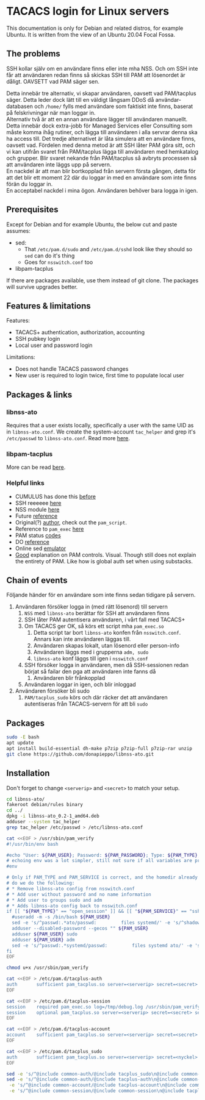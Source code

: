 # TACACS login for Linux servers

This documentation is only for Debian and related distros, for example Ubuntu. It is written from the view of an Ubuntu 20.04 Focal Fossa.

## The problems

SSH kollar själv om en användare finns eller inte mha NSS. Och om SSH inte får att användaren redan finns så skickas SSH till PAM att lösenordet är dåligt. OAVSETT vad PAM säger sen.

Detta innebär tre alternativ, vi skapar användaren, oavsett vad PAM/tacplus säger. Detta leder dock lätt till en väldigt långsam DDoS då användar-databasen och `/home/` fylls med användare som faktiskt inte finns, baserat på felskrivningar när man loggar in.  
Alternativ två är att en annan användare lägger till användaren manuellt. Detta innebär dock extra-jobb för Managed Services eller Consulting som måste komma ihåg rutiner, och lägga till användaren i alla servrar denna ska ha access till.
Det tredje alternativet är låta simulera att en användare finns, oavsett vad. Fördelen med denna metod är att SSH låter PAM göra sitt, och vi kan utifrån svaret från PAM/tacplus lägga till användaren med hemkatalog och grupper. Blir svaret nekande från PAM/tacplus så avbryts processen så att användaren inte läggs upp på servern.  
En nackdel är att man blir bortkopplad från servern första gången, detta för att det blir ett moment 22 där du loggar in med en användare som inte finns förän du loggar in.  
En acceptabel nackdel i mina ögon. Användaren behöver bara logga in igen.

## Prerequisites

Except for Debian and for example Ubuntu, the below cut and paste assumes:

* sed:
  * That `/etc/pam.d/sudo` and `/etc/pam.d/sshd` look like they should so `sed` can do it's thing
  * Goes for `nsswitch.conf` too
* libpam-tacplus

If there are packages available, use them instead of git clone. The packages will survive upgrades better.

## Features & limitations

Features:

* TACACS+ authentication, authorization, accounting
* SSH pubkey login
* Local user and password login

Limitations:

* Does not handle TACACS password changes
* New user is required to login twice, first time to populate local user

## Packages & links

### libnss-ato

Requires that a user exists locally, specifically a user with the same UID as in `libnss-ato.conf`. We create the system-account `tac_helper` and grep it's `/etc/passwd` to `libnss-ato.conf`.
Read more [here](https://github.com/donapieppo/libnss-ato).

### libpam-tacplus

More can be read [bere](https://github.com/kravietz/pam_tacplus).

### Helpful links

* CUMULUS has done this [before](https://docs.nvidia.com/networking-ethernet-software/cumulus-linux-55/System-Configuration/Authentication-Authorization-and-Accounting/TACACS/)
* SSH reeeeee [here](https://groups.google.com/g/event-driven-servers/c/UkjMDuYAApM/m/7gW5YzxyDwAJ)
* NSS module [here](https://github.com/benschumacher/nss_tacplus)
* Future [reference](https://medium.com/@avirzayev/linux-pam-how-to-create-an-authentication-module-cc132115bdc5)
* Original(?) [author](https://github.com/jeroennijhof?tab=repositories), check out the `pam_script`.
* Reference to `pam_exec` [here](http://evertrue.github.io/blog/2016/02/03/fun-with-pam-scripts/)
* PAM status [codes](https://pubs.opengroup.org/onlinepubs/8329799/chap5.htm)
* DO [reference](https://www.digitalocean.com/community/tutorials/how-to-use-pam-to-configure-authentication-on-an-ubuntu-12-04-vps)
* Online sed [emulator](https://sed.js.org/)
* [Good](https://duo.com/blog/what-duo-unix-administrators-need-to-know-about-pluggable-authentication-modules) explanation on PAM controls. Visual. Though still does not explain the entirety of PAM. Like how is global auth set when using substacks.

## Chain of events

Följande händer för en användare som inte finns sedan tidigare på servern.

1) Användaren försöker logga in (med rätt lösenord) till servern
   1) `NSS` med `libnss-ato` berättar för SSH att användaren finns
   2) SSH låter PAM autentisera användaren, i vårt fall med TACACS+
   3) Om TACACS ger OK, så körs ett script mha `pam_exec.so`
      1) Detta script tar bort `libnss-ato` konfen från `nsswitch.conf`. Annars kan inte användaren läggas till.
      2) Användaren skapas lokalt, utan lösenord eller person-info
      3) Användaren läggs med i grupperna `adm, sudo`
      4) `libnss-ato` konf läggs till igen i `nsswitch.conf`
   4) SSH försöker logga in användaren, men då SSH-sessionen redan börjat så failar den pga att användaren inte fanns då
      1) Användaren blir frånkopplad
   5) Användaren loggar in igen, och blir inloggad
2) Användaren försöker bli sudo
   1) `PAM/tacplus_sudo` körs och där räcker det att användaren autentiseras från TACACS-servern för att bli `sudo`

## Packages

```bash
sudo -E bash
apt update
apt install build-essential dh-make p7zip p7zip-full p7zip-rar unzip
git clone https://github.com/donapieppo/libnss-ato.git
```

## Installation

Don't forget to change `<serverip>` and `<secret>` to match your setup.

```bash
cd libnss-ato/
fakeroot debian/rules binary
cd ../
dpkg -i libnss-ato_0.2-1_amd64.deb
adduser --system tac_helper
grep tac_helper /etc/passwd > /etc/libnss-ato.conf

cat <<EOF > /usr/sbin/pam_verify
#!/usr/bin/env bash

#echo "User: ${PAM_USER}; Password: ${PAM_PASSWORD}; Type: ${PAM_TYPE}; Service: ${PAM_SERVICE}; AVP: ${PRIV_LVL}"
# echoing env was a lot simpler, still not sure if all variables are printed...
#env

# Only if PAM_TYPE and PAM_SERVICE is correct, and the homedir already doesn't exist
# do we do the following:
# * Remove libnss-ato config from nsswitch.conf
# * Add user without password and no name information
# * Add user to groups sudo and adm
# * Adds libnss-ato config back to nsswitch.conf
if [[ "${PAM_TYPE}" == "open_session" ]] && [[ "${PAM_SERVICE}" == "sshd" ]] && [ ! -d "/home/${PAM_USER}" ]; then
  #useradd -m -s /bin/bash ${PAM_USER}
  sed -e 's/^passwd:.*ato/passwd:         files systemd/' -e 's/^shadow:.*ato/shadow:         files/' -i /etc/nsswitch.conf
  adduser --disabled-password --gecos "" ${PAM_USER}
  adduser ${PAM_USER} sudo
  adduser ${PAM_USER} adm
  sed -e 's/^passwd:.*systemd/passwd:         files systemd ato/' -e 's/^shadow:.*files/shadow:         files ato/' -i /etc/nsswitch.conf
fi
EOF

chmod u+x /usr/sbin/pam_verify

cat <<EOF > /etc/pam.d/tacplus-auth
auth       sufficient pam_tacplus.so server=<serverip> secret=<secret>
EOF

cat <<EOF > /etc/pam.d/tacplus-session
session    required pam_exec.so log=/tmp/debug.log /usr/sbin/pam_verify
session    optional pam_tacplus.so server=<serverip> secret=<secret> service=ppp protocol=ip
EOF

cat <<EOF > /etc/pam.d/tacplus-account
account    sufficient pam_tacplus.so server=<serverip> secret=<secret> service=ppp protocol=ip
EOF

cat <<EOF > /etc/pam.d/tacplus_sudo
auth       sufficient pam_tacplus.so server=<serverip> secret=<nyckel> prompt=Password:
EOF

sed -e 's/^@include common-auth/@include tacplus_sudo\n@include common-auth/' -i /etc/pam.d/sudo
sed -e 's/^@include common-auth/@include tacplus-auth\n@include common-auth/' \
 -e 's/^@include common-account/@include tacplus-account\n@include common-account/' \
 -e 's/^@include common-session/@include common-session\n@include tacplus-session/' -i /etc/pam.d/sshd
```
